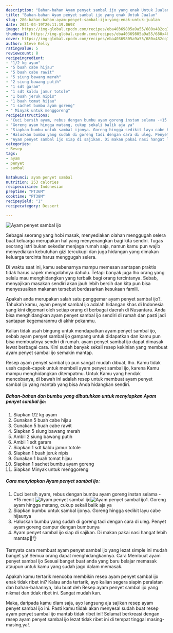 ```yaml
---
description: "Bahan-bahan Ayam penyet sambal ijo yang enak Untuk Jualan"
title: "Bahan-bahan Ayam penyet sambal ijo yang enak Untuk Jualan"
slug: 286-bahan-bahan-ayam-penyet-sambal-ijo-yang-enak-untuk-jualan
date: 2021-04-19T20:11:19.069Z
image: https://img-global.cpcdn.com/recipes/eba40369805a9a55/680x482cq70/ayam-penyet-sambal-ijo-foto-resep-utama.jpg
thumbnail: https://img-global.cpcdn.com/recipes/eba40369805a9a55/680x482cq70/ayam-penyet-sambal-ijo-foto-resep-utama.jpg
cover: https://img-global.cpcdn.com/recipes/eba40369805a9a55/680x482cq70/ayam-penyet-sambal-ijo-foto-resep-utama.jpg
author: Steve Kelly
ratingvalue: 5
reviewcount: 8
recipeingredient:
- "1/2 kg ayam"
- "5 buah cabe hijau"
- "5 buah cabe rawit"
- "5 siung bawang merah"
- "2 siung bawang putih"
- "1 sdt garam"
- "1 sdt kaldu jamur totole"
- "1 buah jeruk nipis"
- "1 buah tomat hijau"
- "1 sachet bumbu ayam goreng"
- " Minyak untuk menggoreng"
recipeinstructions:
- "Cuci bersih ayam, rebus dengan bumbu ayam goreng instan selama -+15 menit"
- "Goreng ayam hingga matang, cukup sekali balik aja ya"
- "Siapkan bumbu untuk sambal ijonya. Goreng hingga sedikit layu cabe hijaunya"
- "Haluskan bumbu yang sudah di goreng tadi dengan cara di uleg. Penyet ayam goreng campur dengan bumbunya"
- "Ayam penyet sambal ijo siap di sajikan. Di makan pakai nasi hangat lebih mantap🥰👌"
categories:
- Resep
tags:
- ayam
- penyet
- sambal

katakunci: ayam penyet sambal 
nutrition: 253 calories
recipecuisine: Indonesian
preptime: "PT36M"
cooktime: "PT38M"
recipeyield: "1"
recipecategory: Dessert

---
```



![Ayam penyet sambal ijo](https://img-global.cpcdn.com/recipes/eba40369805a9a55/680x482cq70/ayam-penyet-sambal-ijo-foto-resep-utama.jpg)

Sebagai seorang yang hobi masak, menyediakan olahan menggugah selera buat keluarga merupakan hal yang menyenangkan bagi kita sendiri. Tugas seorang istri bukan sekedar menjaga rumah saja, namun kamu pun wajib menyediakan kebutuhan gizi tercukupi dan juga hidangan yang dimakan keluarga tercinta harus menggugah selera.

Di waktu  saat ini, kamu sebenarnya mampu memesan santapan praktis tidak harus capek mengolahnya dahulu. Tetapi banyak juga lho orang yang selalu mau menghidangkan yang terbaik bagi orang tercintanya. Sebab, menyajikan masakan sendiri akan jauh lebih bersih dan kita pun bisa menyesuaikan makanan tersebut berdasarkan kesukaan famili. 



Apakah anda merupakan salah satu penggemar ayam penyet sambal ijo?. Tahukah kamu, ayam penyet sambal ijo adalah hidangan khas di Indonesia yang kini digemari oleh setiap orang di berbagai daerah di Nusantara. Anda bisa menghidangkan ayam penyet sambal ijo sendiri di rumah dan pasti jadi santapan kegemaranmu di akhir pekanmu.

Kalian tidak usah bingung untuk mendapatkan ayam penyet sambal ijo, sebab ayam penyet sambal ijo gampang untuk didapatkan dan kamu pun bisa membuatnya sendiri di rumah. ayam penyet sambal ijo dapat dimasak lewat berbagai cara. Kini sudah banyak sekali resep kekinian yang membuat ayam penyet sambal ijo semakin mantap.

Resep ayam penyet sambal ijo pun sangat mudah dibuat, lho. Kamu tidak usah capek-capek untuk membeli ayam penyet sambal ijo, karena Kamu mampu menghidangkan ditempatmu. Untuk Kamu yang hendak mencobanya, di bawah ini adalah resep untuk membuat ayam penyet sambal ijo yang mantab yang bisa Anda hidangkan sendiri.

<!--inarticleads1-->

##### Bahan-bahan dan bumbu yang dibutuhkan untuk menyiapkan Ayam penyet sambal ijo:

1. Siapkan 1/2 kg ayam
1. Gunakan 5 buah cabe hijau
1. Gunakan 5 buah cabe rawit
1. Siapkan 5 siung bawang merah
1. Ambil 2 siung bawang putih
1. Ambil 1 sdt garam
1. Siapkan 1 sdt kaldu jamur totole
1. Siapkan 1 buah jeruk nipis
1. Gunakan 1 buah tomat hijau
1. Siapkan 1 sachet bumbu ayam goreng
1. Siapkan  Minyak untuk menggoreng




<!--inarticleads2-->

##### Cara menyiapkan Ayam penyet sambal ijo:

1. Cuci bersih ayam, rebus dengan bumbu ayam goreng instan selama -+15 menit
<img src="https://img-global.cpcdn.com/steps/8e412c6557b57778/160x128cq70/ayam-penyet-sambal-ijo-langkah-memasak-1-foto.jpg" alt="Ayam penyet sambal ijo"><img src="https://img-global.cpcdn.com/steps/0567bda9546efc98/160x128cq70/ayam-penyet-sambal-ijo-langkah-memasak-1-foto.jpg" alt="Ayam penyet sambal ijo">1. Goreng ayam hingga matang, cukup sekali balik aja ya
1. Siapkan bumbu untuk sambal ijonya. Goreng hingga sedikit layu cabe hijaunya
1. Haluskan bumbu yang sudah di goreng tadi dengan cara di uleg. Penyet ayam goreng campur dengan bumbunya
1. Ayam penyet sambal ijo siap di sajikan. Di makan pakai nasi hangat lebih mantap🥰👌




Ternyata cara membuat ayam penyet sambal ijo yang lezat simple ini mudah banget ya! Semua orang dapat menghidangkannya. Cara Membuat ayam penyet sambal ijo Sesuai banget buat anda yang baru belajar memasak ataupun untuk kamu yang sudah jago dalam memasak.

Apakah kamu tertarik mencoba membikin resep ayam penyet sambal ijo enak tidak ribet ini? Kalau anda tertarik, ayo kalian segera siapin peralatan dan bahan-bahannya, lalu buat deh Resep ayam penyet sambal ijo yang nikmat dan tidak ribet ini. Sangat mudah kan. 

Maka, daripada kamu diam saja, ayo langsung aja sajikan resep ayam penyet sambal ijo ini. Pasti kamu tiidak akan menyesal sudah buat resep ayam penyet sambal ijo mantab tidak ribet ini! Selamat berkreasi dengan resep ayam penyet sambal ijo lezat tidak ribet ini di tempat tinggal masing-masing,ya!.

